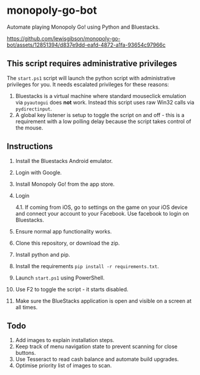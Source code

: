 # monopoly-go-bot

Automate playing Monopoly Go! using Python and Bluestacks.

https://github.com/lewisgibson/monopoly-go-bot/assets/12851394/d837e9dd-eafd-4872-a1fa-93654c97966c


## **This script requires administrative privileges**

The `start.ps1` script will launch the python script with administrative privileges for you. It needs escalated privileges for these reasons:

1. Bluestacks is a virtual machine where standard mouseclick emulation via `pyautogui` does **not** work. Instead this script uses raw Win32 calls via `pydirectinput`.
2. A global key listener is setup to toggle the script on and off - this is a requirement with a low polling delay because the script takes control of the mouse.

## Instructions

1. Install the Bluestacks Android emulator.
2. Login with Google.
3. Install Monopoly Go! from the app store.
4. Login

    4.1. If coming from iOS, go to settings on the game on your iOS device and connect your account to your Facebook. Use facebook to login on Bluestacks.

5. Ensure normal app functionality works.
6. Clone this repository, or download the zip.
7. Install python and pip.
8. Install the requirements `pip install -r requirements.txt`.
9. Launch `start.ps1` using PowerShell.
10. Use F2 to toggle the script - it starts disabled.
11. Make sure the BlueStacks application is open and visible on a screen at all times.

## Todo

1. Add images to explain installation steps.
2. Keep track of menu navigation state to prevent scanning for close buttons.
3. Use Tesseract to read cash balance and automate build upgrades.
4. Optimise priority list of images to scan.
